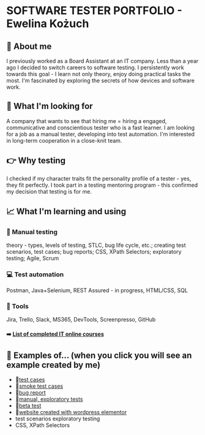 # SOFTWARE TESTER PORTFOLIO - Ewelina Kożuch

## :wave: About me
I previously worked as a Board Assistant at an IT company. Less than a year ago I decided to switch careers to software testing. I persistently work towards this goal - I learn not only theory, enjoy doing practical tasks the most. 
I'm fascinated by exploring the secrets of how devices and software work.

## :eyes: What I'm looking for
A company that wants to see that hiring me = hiring a engaged, communicative and conscientious tester who is a fast learner. I am looking for a job as a manual tester, developing into test automation. I'm interested in long-term cooperation in a close-knit team.

## :point_right: Why testing
I checked if my character traits fit the personality profile of a tester - yes, they fit perfectly. I took part in a testing mentoring program - this confirmed my decision that testing is for me.

## :chart_with_upwards_trend: What I'm learning and using
### :bug: Manual testing
theory - types, levels of testing, STLC, bug life cycle, etc.; creating test scenarios, test cases; bug reports; CSS, XPath Selectors; exploratory testing; Agile, Scrum
### :computer: Test automation
Postman, Java+Selenium, REST Assured - in progress, HTML/CSS, SQL
### :wrench: Tools
Jira, Trello, Slack, MS365, DevTools, Screenpresso, GitHub

#### :arrow_right: [List of completed IT online courses](https://drive.google.com/file/d/1sSDEMHNsorsTH4lK68LlD9tbCg86rg1b/view?usp=drive_link)

## :construction_worker: Examples of... (when you click you will see an example created by me) 
- :page_facing_up:[test cases](https://drive.google.com/file/d/1FFA4XCxrZj8kqgSVvB_81rQMmYkuX3SB/view?usp=drive_link)
- :page_facing_up:[smoke test cases](https://drive.google.com/file/d/184GzGc_fESOO_5zzhIjossHrR7bLK-uS/view?usp=drive_link)
- :page_facing_up:[bug report](https://drive.google.com/file/d/1MuC8gmj8rINtLjUdxyIr1ZDHZTFfd5GN/view?usp=drive_link)
- :page_facing_up:[manual, exploratory tests](https://drive.google.com/file/d/1MuC8gmj8rINtLjUdxyIr1ZDHZTFfd5GN/view?usp=sharing)
- :page_facing_up:[beta test](https://drive.google.com/file/d/112-t17i1c-ZsjhAwlr1rWxmwBnVZ30Um/view?usp=drive_link)
- :page_facing_up:[website created with wordpress elementor](https://slowoposlowie.pl/) 
- test scenarios exploratory testing
- CSS, XPath Selectors
